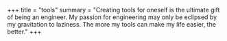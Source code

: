 +++
title = "tools"
summary = "Creating tools for oneself is the ultimate gift of being an engineer. My passion for engineering may only be eclipsed by my gravitation to laziness. The more my tools can make my life easier, the better."
+++
